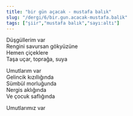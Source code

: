 ```yaml
---
title: "bir gün açacak - mustafa balık"
slug: "/dergi/6/bir.gun.acacak-mustafa.balik"
tags: ["şiir","mustafa balık","sayı:altı"]
---
```


Düşgüllerim var  
Rengini savursan gökyüzüne  
Hemen çiçeklere  
Taşa uçar, toprağa, suya

Umutlarım var  
Gelincik kızıllığında  
Sümbül morluğunda  
Nergis aklığında  
Ve çocuk saflığında

Umutlarımız var

